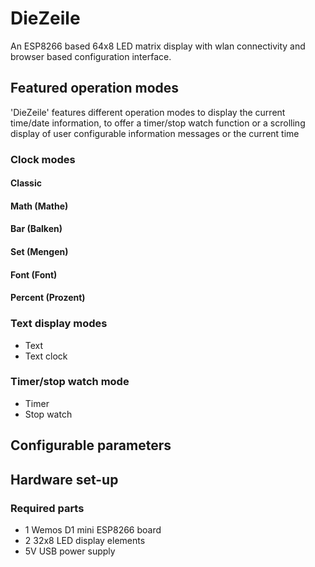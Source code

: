 # DieZeile

An ESP8266 based 64x8 LED matrix display with wlan connectivity and browser based configuration interface.

<h2>Featured operation modes</h2>

'DieZeile' features different operation modes to display the current time/date information, to offer a timer/stop watch function or a scrolling display of user configurable information messages or the current time

<h3>Clock modes</h3>

<h4>Classic</h4>

<h4>Math (Mathe)</h4>
<h4>Bar (Balken)</h4>
<h4>Set (Mengen)</h4>
<h4>Font (Font)</h4>
<h4>Percent (Prozent)</h4>

<h3>Text display modes</h3>

* Text
* Text clock

<h3>Timer/stop watch mode</h3>

* Timer
* Stop watch

<h2> Configurable parameters</h2>

<h2>Hardware set-up</h2>

<h3>Required parts</h3>

* 1 Wemos D1 mini ESP8266 board
* 2 32x8 LED display elements
* 5V USB power supply
